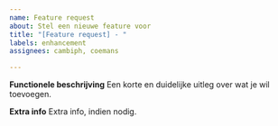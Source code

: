 ```yaml
---
name: Feature request
about: Stel een nieuwe feature voor
title: "[Feature request] - "
labels: enhancement
assignees: cambiph, coemans

---
```


**Functionele beschrijving**
Een korte en duidelijke uitleg over wat je wil toevoegen.

**Extra info**
Extra info, indien nodig.
